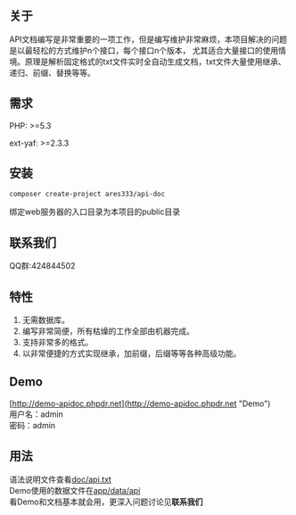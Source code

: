 关于
-----

API文档编写是非常重要的一项工作，但是编写维护非常麻烦，本项目解决的问题是以最轻松的方式维护n个接口，每个接口n个版本，
尤其适合大量接口的使用情境。原理是解析固定格式的txt文件实时全自动生成文档，txt文件大量使用继承、递归、前缀、替换等等。

需求
----
PHP: >=5.3

ext-yaf: >=2.3.3

安装
----
```
composer create-project ares333/api-doc
```

绑定web服务器的入口目录为本项目的public目录

联系我们
--------
QQ群:424844502

特性
----
1. 无需数据库。
1. 编写非常简便，所有枯燥的工作全部由机器完成。
1. 支持非常多的格式。
1. 以非常便捷的方式实现继承，加前缀，后缀等等各种高级功能。

Demo
----
[http://demo-apidoc.phpdr.net](http://demo-apidoc.phpdr.net "Demo")<br>
用户名：admin<br>
密码：admin

用法
----
语法说明文件查看[doc/api.txt](doc/api.txt)<br>
Demo使用的数据文件在[app/data/api](app/data/api)<br>
看Demo和文档基本就会用，更深入问题讨论见<b>联系我们</b>

